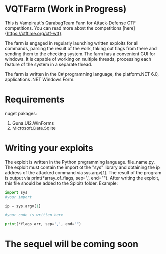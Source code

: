# VQTFarm (Work in Progress)
This is Vampiraut's QarabagTeam Farm for Attack-Defense CTF competitions. You can read more about the competitions [here]{https://ctftime.org/ctf-wtf}.

The farm is engaged in regularly launching written exploits for all commands, parsing the result of the work, taking out flags from there and sending them to the checking system. The farm has a convenient GUI for windows. It is capable of working on multiple threads, processing each feature of the system in a separate thread.

The farm is written in the C# programming language, the platform.NET 6.0, applications .NET Windows Form.

# Requirements
nuget pakages:
1. Guna.UI2.WinForms
2. Microsoft.Data.Sqlite

# Writing your exploits
The exploit is written in the Python programming language. file_name.py. The exploit must contain the import of the "sys" library and obtaining the ip address of the attacked command via sys.argv[1]. The result of the program is output via print(\*array_of_flags, sep=',', end=""). After writing the exploit, this file should be added to the Sploits folder.
Example:
```Python
import sys
#your import

ip = sys.argv[1]

#your code is written here

print(*flags_arr, sep=',', end="")
```

# The sequel will be coming soon
